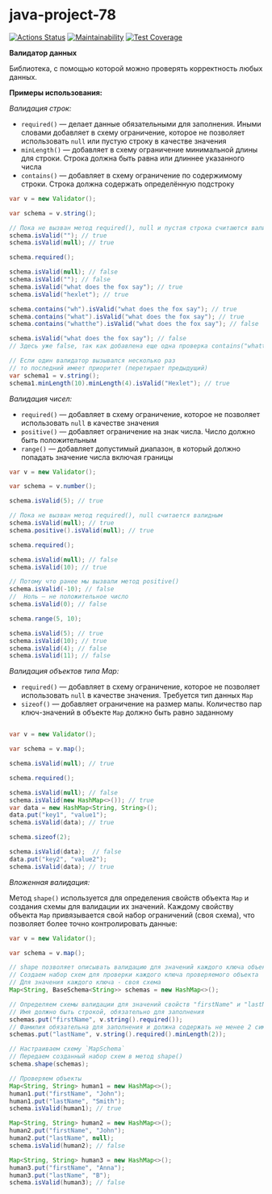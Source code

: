 # java-project-78

[![Actions Status](https://github.com/Denis-Shakhurov/java-project-78/actions/workflows/hexlet-check.yml/badge.svg)](https://github.com/Denis-Shakhurov/java-project-78/actions)
[![Maintainability](https://api.codeclimate.com/v1/badges/91072a2e44655184e44c/maintainability)](https://codeclimate.com/github/Denis-Shakhurov/java-project-78/maintainability)
[![Test Coverage](https://api.codeclimate.com/v1/badges/91072a2e44655184e44c/test_coverage)](https://codeclimate.com/github/Denis-Shakhurov/java-project-78/test_coverage)

**Валидатор данных**

Библиотека, с помощью которой можно проверять корректность любых данных.

**Примеры использования:**

*Валидация строк:*

* `required()` — делает данные обязательными для заполнения. Иными словами добавляет в схему ограничение, которое не позволяет использовать `null` или пустую строку в качестве значения
* `minLength()` — добавляет в схему ограничение минимальной длины для строки. Строка должна быть равна или длиннее указанного числа
* `contains()` — добавляет в схему ограничение по содержимому строки. Строка должна содержать определённую подстроку

```java
var v = new Validator();

var schema = v.string();

// Пока не вызван метод required(), null и пустая строка считаются валидным
schema.isValid(""); // true
schema.isValid(null); // true

schema.required();

schema.isValid(null); // false
schema.isValid(""); // false
schema.isValid("what does the fox say"); // true
schema.isValid("hexlet"); // true

schema.contains("wh").isValid("what does the fox say"); // true
schema.contains("what").isValid("what does the fox say"); // true
schema.contains("whatthe").isValid("what does the fox say"); // false

schema.isValid("what does the fox say"); // false
// Здесь уже false, так как добавлена еще одна проверка contains("whatthe")

// Если один валидатор вызывался несколько раз
// то последний имеет приоритет (перетирает предыдущий)
var schema1 = v.string();
schema1.minLength(10).minLength(4).isValid("Hexlet"); // true
```
*Валидация чисел:*

* `required()` — добавляет в схему ограничение, которое не позволяет использовать `null` в качестве значения
* `positive()` — добавляет ограничение на знак числа. Число должно быть положительным
* `range()` — добавляет допустимый диапазон, в который должно попадать значение числа включая границы

```java
var v = new Validator();

var schema = v.number();

schema.isValid(5); // true

// Пока не вызван метод required(), null считается валидным
schema.isValid(null); // true
schema.positive().isValid(null); // true

schema.required();

schema.isValid(null); // false
schema.isValid(10); // true

// Потому что ранее мы вызвали метод positive()
schema.isValid(-10); // false
//  Ноль — не положительное число
schema.isValid(0); // false

schema.range(5, 10);

schema.isValid(5); // true
schema.isValid(10); // true
schema.isValid(4); // false
schema.isValid(11); // false
```

*Валидация объектов типа Map:*

* `required()` — добавляет в схему ограничение, которое не позволяет использовать `null` в качестве значения. Требуется тип данных `Map`
* `sizeof()` — добавляет ограничение на размер мапы. Количество пар ключ-значений в объекте `Map` должно быть равно заданному

```java

var v = new Validator();

var schema = v.map();

schema.isValid(null); // true

schema.required();

schema.isValid(null); // false
schema.isValid(new HashMap<>()); // true
var data = new HashMap<String, String>();
data.put("key1", "value1");
schema.isValid(data); // true

schema.sizeof(2);

schema.isValid(data);  // false
data.put("key2", "value2");
schema.isValid(data); // true
```

*Вложенная валидация:*

Метод `shape()` используется для определения свойств объекта `Map` и создания схемы для валидации их значений. Каждому свойству объекта `Map` привязывается свой набор ограничений (своя схема), что позволяет более точно контролировать данные:

```java
var v = new Validator();

var schema = v.map();

// shape позволяет описывать валидацию для значений каждого ключа объекта Map
// Создаем набор схем для проверки каждого ключа проверяемого объекта
// Для значения каждого ключа - своя схема
Map<String, BaseSchema<String>> schemas = new HashMap<>();

// Определяем схемы валидации для значений свойств "firstName" и "lastName"
// Имя должно быть строкой, обязательно для заполнения
schemas.put("firstName", v.string().required());
// Фамилия обязательна для заполнения и должна содержать не менее 2 символов
schemas.put("lastName", v.string().required().minLength(2));

// Настраиваем схему `MapSchema`
// Передаем созданный набор схем в метод shape()
schema.shape(schemas);

// Проверяем объекты
Map<String, String> human1 = new HashMap<>();
human1.put("firstName", "John");
human1.put("lastName", "Smith");
schema.isValid(human1); // true

Map<String, String> human2 = new HashMap<>();
human2.put("firstName", "John");
human2.put("lastName", null);
schema.isValid(human2); // false

Map<String, String> human3 = new HashMap<>();
human3.put("firstName", "Anna");
human3.put("lastName", "B");
schema.isValid(human3); // false
```

